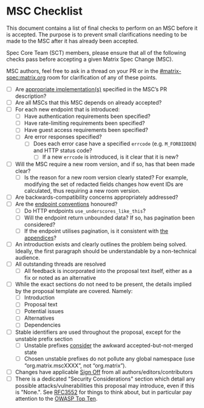 # MSC Checklist

This document contains a list of final checks to perform on an MSC before it
is accepted. The purpose is to prevent small clarifications needing to be
made to the MSC after it has already been accepted.

Spec Core Team (SCT) members, please ensure that all of the following checks
pass before accepting a given Matrix Spec Change (MSC).

MSC authors, feel free to ask in a thread on your PR or in the
[#matrix-spec:matrix.org](https://matrix.to/#/#matrix-spec:matrix.org) room for
clarification of any of these points.

- [ ] Are [appropriate implementation(s)](https://spec.matrix.org/proposals/#implementing-a-proposal) specified in the MSC’s PR description?
- [ ] Are all MSCs that this MSC depends on already accepted?
- [ ] For each new endpoint that is introduced:
  - [ ] Have authentication requirements been specified?
  - [ ] Have rate-limiting requirements been specified?
  - [ ] Have guest access requirements been specified?
  - [ ] Are error responses specified?
    - [ ] Does each error case have a specified `errcode` (e.g. `M_FORBIDDEN`) and HTTP status code?
      - [ ] If a new `errcode` is introduced, is it clear that it is new?
- [ ] Will the MSC require a new room version, and if so, has that been made clear?
  - [ ] Is the reason for a new room version clearly stated? For example,
          modifying the set of redacted fields changes how event IDs are calculated,
          thus requiring a new room version.
- [ ] Are backwards-compatibility concerns appropriately addressed?
- [ ] Are the [endpoint conventions](https://spec.matrix.org/latest/appendices/#conventions-for-matrix-apis) honoured?
  - [ ] Do HTTP endpoints `use_underscores_like_this`?
  - [ ] Will the endpoint return unbounded data? If so, has pagination been considered?
  - [ ] If the endpoint utilises pagination, is it consistent with [the appendices](https://spec.matrix.org/v1.8/appendices/#pagination)?
- [ ] An introduction exists and clearly outlines the problem being solved.
      Ideally, the first paragraph should be understandable by a non-technical audience.
- [ ] All outstanding threads are resolved
  - [ ] All feedback is incorporated into the proposal text itself, either as a fix or noted as an alternative
- [ ] While the exact sections do not need to be present, the details implied by the proposal template are covered. Namely:
  - [ ] Introduction
  - [ ] Proposal text
  - [ ] Potential issues
  - [ ] Alternatives
  - [ ] Dependencies
- [ ] Stable identifiers are used throughout the proposal, except for the unstable prefix section
  - [ ] Unstable prefixes [consider](README.md#unstable-prefixes) the awkward accepted-but-not-merged state
  - [ ] Chosen unstable prefixes do not pollute any global namespace (use “org.matrix.mscXXXX”, not “org.matrix”).
- [ ] Changes have applicable [Sign Off](CONTRIBUTING.md#sign-off) from all authors/editors/contributors
- [ ] There is a dedicated "Security Considerations" section which detail any possible attacks/vulnerabilities this proposal may introduce, even if this is "None.". See [RFC3552](https://datatracker.ietf.org/doc/html/rfc3552) for things to think about, but in particular pay attention to the [OWASP Top Ten](https://owasp.org/www-project-top-ten/).
